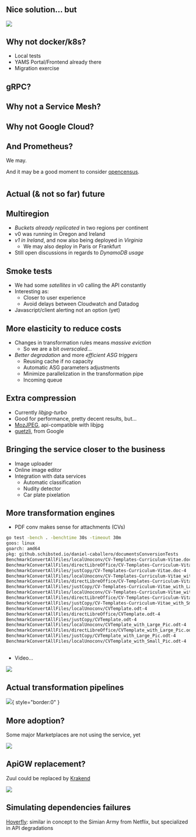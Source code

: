 #

## Nice solution... but

![](precious.gif)

<!--
## Why not terraform?
-->

## Why not docker/k8s?

* Local tests
* YAMS Portal/Frontend already there
* Migration exercise

<!--
## And PaaS?
-->

## gRPC?

## Why not a Service Mesh?

## Why not Google Cloud?

<!--
## And Cassandra?
-->

## And Prometheus?

We may. 

And it may be a good moment to consider [opencensus](https://github.com/census-instrumentation/opencensus-go).

#

## Actual (& not so far) future

## Multiregion

* *Buckets already replicated* in two regions per continent
* v0 was running in Oregon and Ireland
* *v1 in Ireland*, and now also being deployed in *Virginia*
    * We may also deploy in Paris or Frankfurt
* Still open discussions in regards to *DynamoDB usage*

## Smoke tests

* We had some *satellites* in v0 calling the API constantly
* Interesting as:
    * Closer to user experience
    * Avoid delays between Cloudwatch and Datadog
* Javascript/client alerting not an option (yet)

## More elasticity to reduce costs

* Changes in transformation rules means *massive eviction* 
    * So we are a bit *overscaled*... 
* *Better degradation* and more *efficient ASG triggers*
    * Reusing cache if no capacity
    * Automatic ASG parameters adjustments
    * Minimize parallelization in the transformation pipe 
    * Incoming queue 

## Extra compression

* Currently *libjpg-turbo*
* Good for performance, pretty decent results, but... 
* [MozJPEG](https://github.com/mozilla/mozjpeg), api-compatible with libjpg
* [guetzli](https://github.com/google/guetzli), from Google

## Bringing the service closer to the business

* Image uploader
* Online image editor
* Integration with data services
    * Automatic classification
    * Nudity detector
    * Car plate pixelation

## More transformation engines

* PDF conv makes sense for attachments (CVs)

```bash
go test -bench . -benchtime 30s -timeout 30m
goos: linux
goarch: amd64
pkg: github.schibsted.io/daniel-caballero/documentsConversionTests
BenchmarkConvertAllFiles/localUnoconv/CV-Templates-Curriculum-Vitae.doc-4                     30        1335211165 ns/op
BenchmarkConvertAllFiles/directLibreOffice/CV-Templates-Curriculum-Vitae.doc-4                50         812129343 ns/op
BenchmarkConvertAllFiles/justCopy/CV-Templates-Curriculum-Vitae.doc-4                      20000           2100841 ns/op
BenchmarkConvertAllFiles/localUnoconv/CV-Templates-Curriculum-Vitae_with_Large_Pic.doc-4                       5        7936095889 ns/op
BenchmarkConvertAllFiles/directLibreOffice/CV-Templates-Curriculum-Vitae_with_Large_Pic.doc-4                  5        7033935000 ns/op
BenchmarkConvertAllFiles/justCopy/CV-Templates-Curriculum-Vitae_with_Large_Pic.doc-4                        2000          29097488 ns/op
BenchmarkConvertAllFiles/localUnoconv/CV-Templates-Curriculum-Vitae_with_Small_Pic.doc-4                      30        1273404605 ns/op
BenchmarkConvertAllFiles/directLibreOffice/CV-Templates-Curriculum-Vitae_with_Small_Pic.doc-4                100         673872470 ns/op
BenchmarkConvertAllFiles/justCopy/CV-Templates-Curriculum-Vitae_with_Small_Pic.doc-4                       30000           1455526 ns/op
BenchmarkConvertAllFiles/localUnoconv/CVTemplate.odt-4                                                        20        1698359980 ns/op
BenchmarkConvertAllFiles/directLibreOffice/CVTemplate.odt-4                                                   50        1057170276 ns/op
BenchmarkConvertAllFiles/justCopy/CVTemplate.odt-4                                                         30000           1560396 ns/op
BenchmarkConvertAllFiles/localUnoconv/CVTemplate_with_Large_Pic.odt-4                                          5        7347933754 ns/op
BenchmarkConvertAllFiles/directLibreOffice/CVTemplate_with_Large_Pic.odt-4                                    10        6864524329 ns/op
BenchmarkConvertAllFiles/justCopy/CVTemplate_with_Large_Pic.odt-4                                           2000          30033113 ns/op
BenchmarkConvertAllFiles/localUnoconv/CVTemplate_with_Small_Pic.odt-4                                         20        1669373873 ns/op
```

##

* Video...

![](notlisten.gif)

## Actual transformation pipelines
![](fixed-pipeline.svg){ style="border:0" }

## More adoption?

Some major Marketplaces are not using the service, yet

![](dontlike.gif)

## ApiGW replacement?

Zuul could be replaced by [Krakend](https://github.com/devopsfaith/krakend)

![](krakend.png)

## Simulating dependencies failures

[Hoverfly](https://github.com/SpectoLabs/hoverfly): similar in concept to the Simian Army from Netflix, 
but specialized in API degradations
